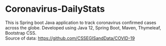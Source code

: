 # Coronavirus-DailyStats
This is Spring boot Java application to track coronavirus confirmed cases across the globe.
Developed using Java 12, Spring Boot, Maven, Thymeleaf, Bootstrap CSS.  
Source of data: https://github.com/CSSEGISandData/COVID-19
